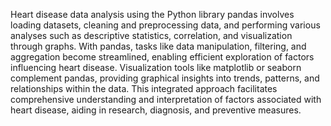 Heart disease data analysis using the Python library pandas involves loading datasets, cleaning and preprocessing data, and performing various analyses such as descriptive statistics, correlation, and visualization through graphs. With pandas, tasks like data manipulation, filtering, and aggregation become streamlined, enabling efficient exploration of factors influencing heart disease. Visualization tools like matplotlib or seaborn complement pandas, providing graphical insights into trends, patterns, and relationships within the data. This integrated approach facilitates comprehensive understanding and interpretation of factors associated with heart disease, aiding in research, diagnosis, and preventive measures.
